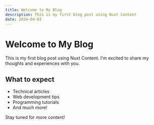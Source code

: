 ```yaml
---
title: Welcome to My Blog
description: This is my first blog post using Nuxt Content
date: 2024-04-03
---
```


# Welcome to My Blog

This is my first blog post using Nuxt Content. I'm excited to share my thoughts and experiences with you.

## What to expect

- Technical articles
- Web development tips
- Programming tutorials
- And much more!

Stay tuned for more content!